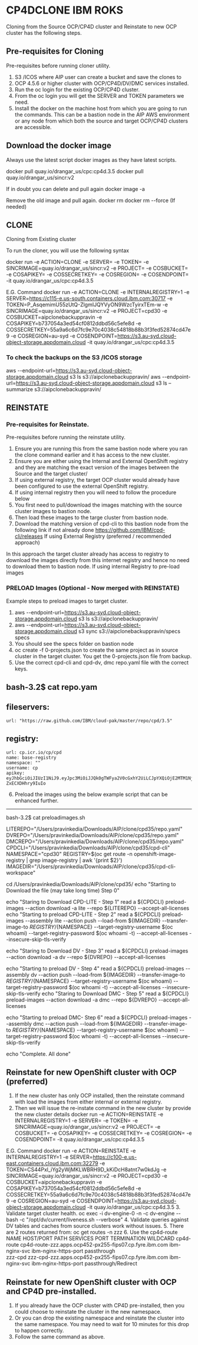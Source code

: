 # CP4DCLONE IBM ROKS
Cloning from the Source OCP/CP4D cluster and Reinstate to new OCP cluster has the following steps.

## Pre-requisites for Cloning
Pre-requisites before running cloner utility.

1.	S3 /ICOS where AIP user can create a bucket and save the clones to
2.	OCP 4.5.6 or higher cluster with OCP/CP4D/DV/DMC services installed.
3.	Run the oc login for the existing OCP/CP4D cluster.
4.	From the oc login you will get the SERVER and TOKEN parameters we need.
5.	Install the docker on the machine host from which you are going to run the commands. This can be a bastion node in the AIP AWS environment or any node from which both the source and target OCP/CP4D clusters are accessible.

## Download the docker image
Always use the latest script docker images as they have latest scripts.

docker pull quay.io/drangar_us/cpc:cp4d.3.5
docker pull quay.io/drangar_us/sincr:v2

If in doubt you can delete and pull again
docker image -a

Remove the old image and pull again.
docker rm <container id>
docker rm <container id> --force (If needed)

## CLONE

Cloning from Existing cluster

To run the cloner, you will use the following syntax

docker run -e ACTION=CLONE -e SERVER=<OC LOGIN SERVER> -e TOKEN=<OC LOGIN TOKEN> -e SINCRIMAGE=quay.io/drangar_us/sincr:v2 -e PROJECT=<OC PROJECT NAME> -e COSBUCKET=<S3 BUCKET NAME> -e COSAPIKEY=<S3 ACCESS KEY> -e COSSECRETKEY=<S3 SECRET KEY> -e COSREGION=<S3 REGION> -e COSENDPOINT=<S3 END POINT> -it quay.io/drangar_us/cpc:cp4d.3.5 

E.G. Command
docker run -e ACTION=CLONE -e INTERNALREGISTRY=1 -e SERVER=https://c115-e.us-south.containers.cloud.ibm.com:30717 -e TOKEN=P_AsqemimU55zUtQ-ZlgmIJQYVyON9WzcTyirxTEm-w -e SINCRIMAGE=quay.io/drangar_us/sincr:v2 -e PROJECT=cpd30 -e COSBUCKET=aipclonebackuppravin -e COSAPIKEY=b737054a3ed54cf0812ddbd56c5efe8d -e COSSECRETKEY=55a9a6c6d7fc9e70c4038c54818b88b3f3fed52874cd47e9 -e COSREGION=au-syd -e COSENDPOINT=https://s3.au-syd.cloud-object-storage.appdomain.cloud -it quay.io/drangar_us/cpc:cp4d.3.5

### To check the backups on the S3 /ICOS storage
aws --endpoint-url=https://s3.au-syd.cloud-object-storage.appdomain.cloud s3 ls s3://aipclonebackuppravin/
aws --endpoint-url=https://s3.au-syd.cloud-object-storage.appdomain.cloud s3 ls –summarize s3://aipclonebackuppravin/

## REINSTATE

### Pre-requisites for Reinstate.

Pre-requisites before running the reinstate utility.
1.	Ensure you are running this from the same bastion node where you ran the clone command earlier and it has access to the new cluster.
2.	Ensure you are either using the Internal and External OpenShift registry and they are matching the exact version of the images between the Source and the target cluster/
3.	If using external registry, the target OCP cluster would already have been configured to use the external OpenShift registry.
4.	If using internal registry then you will need to follow the procedure below
5.	You first need to pull/download the images matching with the source cluster images to bastion node.
6.	Then load these images to the targe cluster from bastion node.
7.	Download the matching version of cpd-cli to this bastion node from the following link if not already done https://github.com/IBM/cpd-cli/releases
If using External Registry (preferred / recommended approach)

In this approach the target cluster already has access to registry to download the images directly from this internet registry and hence no need to download them to bastion node.
If using internal Registry to pre-load images

### PRELOAD Images (Optional - Now merged with REINSTATE)

Example steps to preload images to target cluster.
1.	aws --endpoint-url=https://s3.au-syd.cloud-object-storage.appdomain.cloud s3 ls s3://aipclonebackuppravin/
2.	aws --endpoint-url=https://s3.au-syd.cloud-object-storage.appdomain.cloud s3 sync s3://aipclonebackuppravin/specs specs
3.	You should see the specs folder on bastion node
4.	oc create -f 0-projects.json to create the same project as in source cluster in the target cluster. You get the 0-projects.json file from backup.
5.	Use the correct cpd-cli and cpd-dv, dmc repo.yaml file with the correct keys.

bash-3.2$ cat repo.yam
---
fileservers:
  -
    url: "https://raw.github.com/IBM/cloud-pak/master/repo/cpd/3.5"
registry:
  -
    url: cp.icr.io/cp/cpd
    name: base-registry
    namespace: ""
    username: cp
    apikey: eyJhbGciOiJIUzI1NiJ9.eyJpc3MiOiJJQk0gTWFya2V0cGxhY2UiLCJpYXQiOjE2MTM1NjQxMTUsImp0aSI6ImFhYmI4NDNhYmE3NDQ4NGZhNzhiYzRlODJjOWRmMjQzIn0.2KVoSRLrAY522wXJiH0fKIVXohV-ZxECXDHhry9IuIo

6.	Preload the images using the below example script that can be enhanced further.
---
bash-3.2$ cat preloadimages.sh

LITEREPO="/Users/pravinkedia/Downloads/AIP/clone/cpd35/repo.yaml"
DVREPO="/Users/pravinkedia/Downloads/AIP/clone/cpd35/repo.yaml"
DMCREPO="/Users/pravinkedia/Downloads/AIP/clone/cpd35/repo.yaml"
CPDCLI="/Users/pravinkedia/Downloads/AIP/clone/cpd35/cpd-cli"
NAMESPACE="cpd30"
REGISTRY=$(oc get route -n openshift-image-registry | grep image-registry | awk '{print $2}')
IMAGEDIR="/Users/pravinkedia/Downloads/AIP/clone/cpd35/cpd-cli-workspace"

cd /Users/pravinkedia/Downloads/AIP/clone/cpd35/
echo "Starting to Download the file (may take long time) Step 0"

echo "Staring to Download CPD-LITE - Step 1"
read a
${CPDCLI} preload-images --action download -a lite --repo ${LITEREPO} --accept-all-licenses
echo "Starting to preload CPD-LITE - Step 2"
read a
${CPDCLI} preload-images --assembly lite --action push --load-from ${IMAGEDIR} --transfer-image-to ${REGISTRY}/${NAMESPACE} --target-registry-username $(oc whoami)  --target-registry-password $(oc whoami -t) --accept-all-licenses --insecure-skip-tls-verify

echo "Staring to Download DV - Step 3"
read a
${CPDCLI} preload-images --action download -a dv --repo ${DVREPO} --accept-all-licenses

echo "Starting to preload DV - Step 4"
read a
${CPDCLI} preload-images --assembly dv --action push --load-from ${IMAGEDIR} --transfer-image-to ${REGISTRY}/${NAMESPACE} --target-registry-username $(oc whoami) --target-registry-password $(oc whoami -t) --accept-all-licenses --insecure-skip-tls-verify
echo "Staring to Download DMC - Step 5"
read a
${CPDCLI} preload-images --action download -a dmc --repo ${DVREPO} --accept-all-licenses

echo "Starting to preload DMC- Step 6"
read a
${CPDCLI} preload-images --assembly dmc --action push --load-from ${IMAGEDIR} --transfer-image-to ${REGISTRY}/${NAMESPACE} --target-registry-username $(oc whoami) --target-registry-password $(oc whoami -t) --accept-all-licenses --insecure-skip-tls-verify

echo "Complete. All done"

## Reinstate for new OpenShift cluster with OCP (preferred)

1.	If the new cluster has only OCP installed, then the reinstate command with load the images from either internal or external registry.
2.	Then we will issue the re-instate command in the new cluster by provide the new cluster details
docker run -e ACTION=REINSTATE -e INTERNALREGISTRY=1 -e SERVER=<OC LOGIN SERVER> -e TOKEN=<OC LOGIN TOKEN> -e SINCRIMAGE=quay.io/drangar_us/sincr:v2 -e PROJECT=<OC PROJECT NAME> -e COSBUCKET=<S3 BUCKET NAME> -e COSAPIKEY=<S3 ACCESS KEY> -e COSSECRETKEY=<S3 SECRET KEY> -e COSREGION=<S3 REGION> -e COSENDPOINT=<S3 END POINT> -it quay.io/drangar_us/cpc:cp4d.3.5 

E.G. Command
docker run -e ACTION=REINSTATE -e INTERNALREGISTRY=1 -e SERVER=https://c100-e.us-east.containers.cloud.ibm.com:32279 -e TOKEN=CS44Pxl_iYg2yWjMKLWBRH9D_kKiDcH8atnt7w0kdJg -e SINCRIMAGE=quay.io/drangar_us/sincr:v2 -e PROJECT=cpd30 -e COSBUCKET=aipclonebackuppravin -e COSAPIKEY=b737054a3ed54cf0812ddbd56c5efe8d -e COSSECRETKEY=55a9a6c6d7fc9e70c4038c54818b88b3f3fed52874cd47e9 -e COSREGION=au-syd -e COSENDPOINT=https://s3.au-syd.cloud-object-storage.appdomain.cloud -it quay.io/drangar_us/cpc:cp4d.3.5
3.	Validate target cluster health.
oc exec -i dv-engine-0 -n <NAMESPCE> -c dv-engine -- bash -c "/opt/dv/current/liveness.sh --verbose"
4.	Validate queries against DV tables and caches from source clusters work without issues.
5.	There are 2 routes returned from:  oc get routes -n zzz
6.	Use the cp4d-route
NAME         HOST/PORT                                             PATH   SERVICES        PORT                   TERMINATION            WILDCARD
cp4d-route   cp4d-route-zzz.apps.ocp452-px255-fips07.cp.fyre.ibm.com   ibm-nginx-svc   ibm-nginx-https-port   passthrough            
zzz-cpd         zzz-cpd-zzz.apps.ocp452-px255-fips07.cp.fyre.ibm.com         ibm-nginx-svc   ibm-nginx-https-port   passthrough/Redirect

## Reinstate for new OpenShift cluster with OCP and CP4D pre-installed.

1.	If you already have the OCP cluster with CP4D pre-installed, then you could choose to reinstate the cluster in the new namespace.
2.	Or you can drop the existing namespace and reinstate the cluster into the same namespace. You may need to wait for 10 minutes for this drop to happen correctly.
3.	Follow the same command as above.
